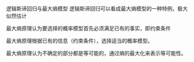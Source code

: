 逻辑斯谛回归与最大熵模型
逻辑斯谛回归可以看成最大熵模型的一种特例，极大似然估计

最大熵原理认为要选择的概率模型首先必须满足已有的事实，即约束条件

最大熵原理根据已有的信息（约束条件），选择适当的概率模型。

最大熵原理认为不确定的部分都是等可能的，通过熵的最大化来表示等可能性。